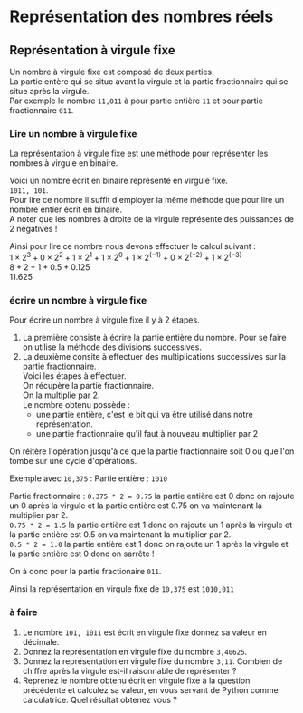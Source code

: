 # Représentation des nombres réels  

## Représentation à virgule fixe  
Un nombre à virgule fixe est composé de deux parties.  
La partie entère qui se situe avant la virgule et la partie fractionnaire qui se situe après la virgule.    
Par exemple le nombre `11,011` à pour partie entière `11` et pour partie fractionnaire `011`.  

### Lire un nombre à virgule fixe  
La représentation à virgule fixe est une méthode pour représenter les nombres à virgule en binaire. 

Voici un nombre écrit en binaire représenté en virgule fixe.    
`1011, 101`.    
Pour lire ce nombre il suffit d'employer la même méthode que pour lire un nombre entier écrit en binaire.    
A noter que les nombres à droite de la virgule représente des puissances de 2 négatives !  

Ainsi pour lire ce nombre nous devons effectuer le calcul suivant :   
$1 \times 2^3 + 0 \times 2^2 + 1 \times 2^1 + 1 \times 2^0 + 1 \times 2^{(-1)} + 0 \times 2^{(-2)} + 1 \times 2^{(-3)}$  
$8 + 2 + 1 + 0.5 + 0.125$    
$11.625$  
 

### écrire un nombre à virgule fixe  

Pour écrire un nombre à virgule fixe il y à 2 étapes.   
1. La première consiste à écrire la partie entière du nombre. Pour se faire on utilise la méthode des divisions successives.   
2. La deuxième consite à effectuer des multiplications successives sur la partie fractionnaire.    
Voici les étapes à effectuer.    
On récupère la partie fractionnaire.    
On la multiplie par 2.   
Le nombre obtenu possède :  
    - une partie entière, c'est le bit qui va être utilisé dans notre représentation.    
    - une partie fractionnaire qu'il faut à nouveau multiplier par 2    

On réitère l'opération jusqu'à ce que la partie fractionnaire soit 0 ou que l'on tombe sur une cycle d'opérations.    


Exemple avec `10,375` :
Partie entière : `1010`

Partie fractionnaire : 
`0.375 * 2 = 0.75` la partie entière est 0 donc on rajoute un 0 après la virgule et la partie entière est 0.75 on va maintenant la multiplier par 2.  
`0.75 * 2 = 1.5` la partie entière est 1 donc on rajoute un 1 après la virgule et la partie entière est 0.5 on va maintenant la multiplier par 2.  
`0.5 * 2 = 1.0` la partie entière est 1 donc on rajoute un 1 après la virgule et la partie entière est 0 donc on sarrête !  

On à donc pour la partie fractionaire `011`.  

Ainsi la représentation en virgule fixe de `10,375` est `1010,011`


### à faire  
1. Le nombre `101, 1011` est écrit en virgule fixe donnez sa valeur en décimale.    
2. Donnez la représentation en virgule fixe du nombre `3,40625`.  
3. Donnez la représentation en virgule fixe du nombre `3,11`. Combien de chiffre après la virgule est-il raisonnable de représenter ? 
4. Reprenez le nombre obtenu écrit en virgule fixe à la question précédente et calculez sa valeur, en vous servant de Python comme calculatrice. Quel résultat obtenez vous ? 